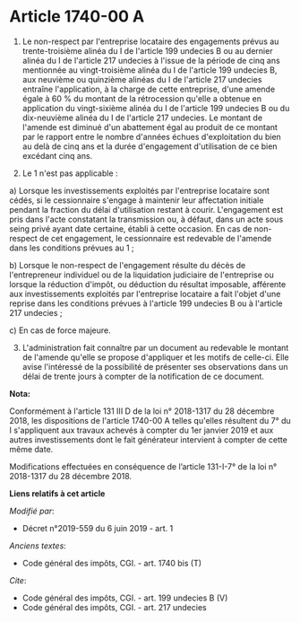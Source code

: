 # Article 1740-00 A

1. Le non-respect par l'entreprise locataire des engagements prévus au trente-troisième alinéa du I de l'article 199 undecies
B ou au dernier alinéa du I de l'article 217 undecies à l'issue de la période de cinq ans mentionnée au vingt-troisième
alinéa du I de l'article 199 undecies B, aux neuvième ou quinzième alinéas du I de l'article 217 undecies entraîne
l'application, à la charge de cette entreprise, d'une amende égale à 60 % du montant de la rétrocession qu'elle a obtenue en
application du vingt-sixième alinéa du I de l'article 199 undecies B ou du dix-neuvième alinéa du I de l'article 217
undecies. Le montant de l'amende est diminué d'un abattement égal au produit de ce montant par le rapport entre le nombre
d'années échues d'exploitation du bien au delà de cinq ans et la durée d'engagement d'utilisation de ce bien excédant cinq
ans.

2. Le 1 n'est pas applicable :

a) Lorsque les investissements exploités par l'entreprise locataire sont cédés, si le cessionnaire s'engage à maintenir leur
affectation initiale pendant la fraction du délai d'utilisation restant à courir. L'engagement est pris dans l'acte
constatant la transmission ou, à défaut, dans un acte sous seing privé ayant date certaine, établi à cette occasion. En cas
de non-respect de cet engagement, le cessionnaire est redevable de l'amende dans les conditions prévues au 1 ;

b) Lorsque le non-respect de l'engagement résulte du décès de l'entrepreneur individuel ou de la liquidation judiciaire de
l'entreprise ou lorsque la réduction d'impôt, ou déduction du résultat imposable, afférente aux investissements exploités par
l'entreprise locataire a fait l'objet d'une reprise dans les conditions prévues à l'article 199 undecies B ou à l'article 217
undecies ;

c) En cas de force majeure.

3. L'administration fait connaître par un document au redevable le montant de l'amende qu'elle se propose d'appliquer et les
motifs de celle-ci. Elle avise l'intéressé de la possibilité de présenter ses observations dans un délai de trente jours à
compter de la notification de ce document.

**Nota:**

Conformément à l'article 131 III D de la loi n° 2018-1317 du 28 décembre 2018, les dispositions de l'article 1740-00 A telles
qu'elles résultent du 7° du I s'appliquent aux travaux achevés à compter du 1er janvier 2019 et aux autres investissements
dont le fait générateur intervient à compter de cette même date.

Modifications effectuées en conséquence de l’article 131-I-7° de la loi n° 2018-1317 du 28 décembre 2018.

**Liens relatifs à cet article**

_Modifié par_:

  - Décret n°2019-559 du 6 juin 2019 - art. 1

_Anciens textes_:

  - Code général des impôts, CGI. - art. 1740 bis (T)

_Cite_:

  - Code général des impôts, CGI. - art. 199 undecies B (V)
  - Code général des impôts, CGI. - art. 217 undecies
